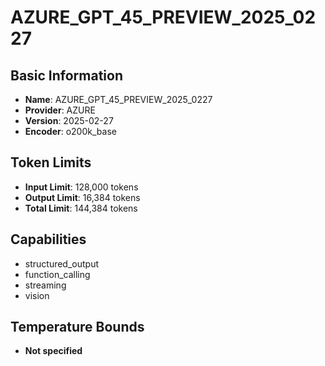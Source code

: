 # AZURE_GPT_45_PREVIEW_2025_0227

## Basic Information
- **Name**: AZURE_GPT_45_PREVIEW_2025_0227
- **Provider**: AZURE
- **Version**: 2025-02-27
- **Encoder**: o200k_base

## Token Limits
- **Input Limit**: 128,000 tokens
- **Output Limit**: 16,384 tokens
- **Total Limit**: 144,384 tokens

## Capabilities
- structured_output
- function_calling
- streaming
- vision


## Temperature Bounds
- **Not specified**






